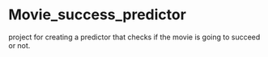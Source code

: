 # Movie_success_predictor
 project for creating a predictor that checks if the movie is going to succeed or not.
